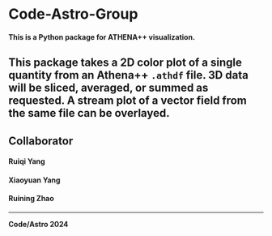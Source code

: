 # Code-Astro-Group
#### This is a Python package for ATHENA++ visualization.

This package takes a 2D color plot of a single quantity from an Athena++ `.athdf` file. 3D data will be sliced, averaged, or summed as requested. A stream plot of a vector field from the same file can be overlayed.
---------------------------------
## Collaborator
#### Ruiqi Yang
#### Xiaoyuan Yang
#### Ruining Zhao
---------------------------------
**Code/Astro 2024**
